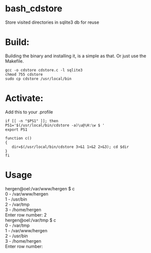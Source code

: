 # bash_cdstore
Store visited directories in sqlite3 db for reuse

# Build:

Building the binary and installing it, is a simple as that. Or just use the Makefile.

```
gcc -o cdstore cdstore.c -l sqlite3
chmod 755 cdstore
sudo cp cdstore /usr/local/bin
```

# Activate:

Add this to your .profile

```
if [[ -n "$PS1" ]]; then
PS1='$(/usr/local/bin/cdstore -a)\u@\H:\w $ '
export PS1

function c()
{
   dir=$(/usr/local/bin/cdstore 3>&1 1>&2 2>&3); cd $dir
}
fi

```

# Usage

hergen@oel:/var/www/hergen $ c  
0 - /var/www/hergen  
1 - /usr/bin  
2 - /var/tmp  
3 - /home/hergen  
Enter row number: 2  
hergen@oel:/var/tmp $ c  
0 - /var/tmp  
1 - /var/www/hergen  
2 - /usr/bin  
3 - /home/hergen  
Enter row number:   

